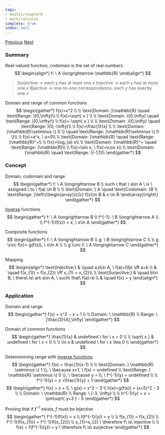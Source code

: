 ```yaml
---
tags:
- ma1521/chapter0
- math/calculus
complete: true
index: null
---
```

[Previous](/labyrinth/notes/math/ma1521/absolute_values)   [Next](/labyrinth/notes/math/ma1521/limits_&_continuity)

### Summary
Real-valued function, codomain is the set of real numbers
$$
\begin{align*}
f: \ A \longrightarrow \mathbb{R}
\end{align*}
$$
> Surjective -> each $y$ has at least one $x$
> Injective -> each $y$ has at most one $x$
> Bijective -> one-to-one correspondence, each $y$ has exactly one $x$

Domain and range of common functions
$$
\begin{gather*}
f(x)=x^2 \\
\\
\text{Domain: }\mathbb{R} \quad \text{Range: }[0,\infty)\\
\\
f(x)=\sqrt{ x } \\
\\
\text{Domain: }[0,\infty) \quad \text{Range: }[0,\infty)\\
\\
f(x)=-\sqrt{ x } \\
\\
\text{Domain: }[0,\infty) \quad \text{Range: }[0,-\infty)\\
\\
f(x)=\frac{1}{x} \\
\\
\text{Domain: }\mathbb{R}\setminus \{ 0 \} \quad \text{Range: }\mathbb{R}\setminus \{ 0 \}\\
\\
f(x)=a^x, \ a>0\\
\\
\text{Domain: }\mathbb{R} \quad \text{Range: }\mathbb{R}^+\\
\\
f(x)=\log_{a} x\\
\\
\text{Domain: }\mathbb{R}^+ \quad \text{Range: }\mathbb{R}\\
\\
f(x)=\sin x, \ f(x)=\cos x\\
\\
\text{Domain: }\mathbb{R} \quad \text{Range: }[-1,1]\\
\end{gather*}
$$

### Concept
Domain, codomain and range
$$
\begin{gather*}
f: \ A \longrightarrow B \\
such \ that \ a\in A \ is \ assigned \ to \ f(a) \in B \\
\\
\text{Domain: } A \quad \text{Codomain: }B \\
\text{Range: }\left\{\begin{array}{c|c} f(x)\in B & x \in B \end{array}\right\}
\end{gather*}
$$

[Inverse](/labyrinth/notes/math/math_fundementals/inverse_functions) functions
$$
\begin{gather*}
f: \ A \longrightarrow B \\
f^{-1}: \ B \longrightarrow A \\
\\
f^{-1}(f(x)) = x, \ x\in A
\end{gather*}
$$

Composite functions
$$
\begin{gather*}
f: \ A \longrightarrow B \\
g: \ B \longrightarrow C \\
\\
g \circ f(x)= g(f(x)), \ x\in A \\
\\
g \circ f: \ A \longrightarrow C
\end{gather*}
$$

Mapping
$$
\begin{align*}
\text{Injective:} & \quad a,b\in A, \ f(a)=f(b) \iff a=b \\
& \quad f(x_{1}) = f(x_{2}) \iff x_{1} = x_{2}\\
\\
\text{Surjective:} & \quad b\in B, \ there\ is\ an\ a\in A, \ such\ that\ f(a)=b \\
& \quad f(x) = y
\end{align*}
$$

### Application
Domain and range
$$
\begin{gather*}
f(x) = x^2 − x + 1 \\
\\
Domain: \ \mathbb{R} \\
Range: \ [\frac{3}{4},\infty)
\end{gather*}
$$

Domain of common functions
$$
\begin{gather*}
\frac{1}{x} & undefined \ for \ x = 0 \\
\\
\sqrt{ x } & undefined \ for \ x < 0 \\
\\
\ln x & undefined \ for \ x \leq 0 \\
\end{gather*}
$$

Determinining range with [inverse functions](/labyrinth/notes/math/math_fundementals/inverse_functions)
$$
\begin{gather*}
f(x) = \frac{1}{x-1} \\
\\
\text{Domain: } \mathbb{R} \setminus \{ 1 \}, \ \because x=1, \ f(x) = undefined \\
\text{Range: } \mathbb{R} \setminus \{ 0 \}, \ \because y = 0, \ f^{-1}(y) = undefined \\
\\
f^{-1}(y) = x =\frac{1}{y} + 1
\end{gather*}
$$
$$
\begin{gather*}
f(x) = x + 5, \ g(x) = x^2 − 3 \\
h(x)=g(f(x)) = (x+5)^2 - 3 \\
\\
Domain: \ \mathbb{R} \\
Range: \ [-3, \infty) \\
\\
h^{-1}(y) = x = \pm\sqrt{ y+3 } - 5
\end{gather*}
$$

Proving that if $f^{-1}$ exists, $f$ must be bijective
$$
\begin{gather*}
f^{-1}(f(x)) = x \\
f(f^{-1}(y)) = y \\
\\
f(x_{1}) = f(x_{2}) \\
f^{-1}(f(x_{1})) = f^{-1}(f(x_{2})) \\
x_{1}=x_{2} \ \therefore f\ is\ injective \\
\\
f(x) = f(f^{-1}(y)) = y \ \therefore f\ is\ surjective
\end{gather*}
$$